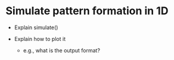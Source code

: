 # Simulate pattern formation in 1D

- Explain simulate()

- Explain how to plot it
    - e.g., what is the output format?